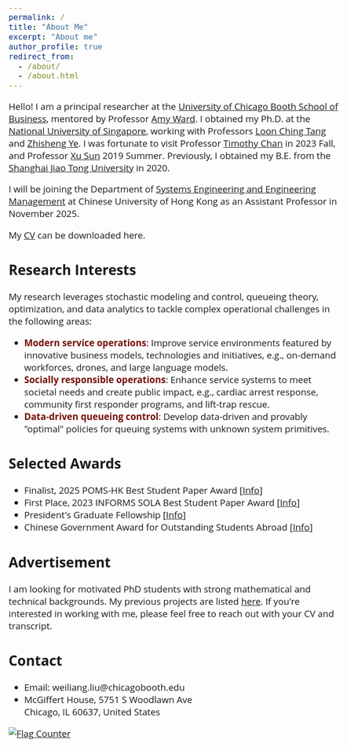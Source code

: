 ```yaml
---
permalink: /
title: "About Me"
excerpt: "About me"
author_profile: true
redirect_from: 
  - /about/
  - /about.html
---  
```


<head>
  <meta charset="UTF-8">
  <meta name="viewport" content="width=device-width, initial-scale=1.0">
  <style>
    @import url('https://fonts.googleapis.com/css2?family=Open+Sans&display=swap');
    .circle {
      width: 10px;
      height: 10px;
      background-color: #000;
      border-radius: 100%;
    }
    p.adjust-line-length {
      max-width: 300%; /* Adjust based on the percentage of the container */
      word-wrap: break-word;
    }
  </style>
</head>

<!-- <body style="font-family: sans-serif; font-size: 9pt;"> -->
<body style="font-family: Open Sans; font-style: normal; font-size: 14pt;">
<!-- <body> -->

<!-- <h2 style="margin-top: 1em;">Info</h2>  
<p style="margin-top: 1em;">
  Ph.D. Candidate  <br>
  Dept. of Industrial Systems Engineering and Management  <br>
  National University of Singapore (NUS) <br>
  Email: weiliangliu[at]u[dot]nus.edu <br>
</p>-->


<!-- <h2>About Me</h2>-->

<p class="adjust-line-length"> 
Hello! I am a principal researcher at the <a href="https://www.chicagobooth.edu/" target="_blank" > University of Chicago Booth School of Business</a>, mentored by Professor <a href="https://www.chicagobooth.edu/faculty/directory/w/amy-ward" target="_blank" > Amy  Ward</a>.  
I obtained my Ph.D. at the <a href="https://nus.edu.sg/" target="_blank"> National University of Singapore</a>, working with Professors <a href="https://cde.nus.edu.sg/isem/staff/tang-loon-ching/" target="_blank">Loon Ching Tang</a> and <a href="https://cde.nus.edu.sg/isem/staff/ye-zhisheng/" target="_blank">Zhisheng Ye</a>. 
I was fortunate to visit Professor <a href="https://chan.mie.utoronto.ca/" target="_blank">Timothy Chan</a> in 2023 Fall, and Professor <a href="https://people.miami.edu/profile/1d92943aaf793b047e6a5017b9f4a5c1" target="_blank">Xu Sun</a> 2019 Summer.
Previously, I obtained my B.E. from the <a href="https://en.sjtu.edu.cn/" target="_blank"> Shanghai Jiao Tong University</a> in 2020.
</p>

<p>  I will be joining the Department of <a href="https://www.se.cuhk.edu.hk/" target="_blank">Systems Engineering and Engineering Management</a> at Chinese University of Hong Kong as an Assistant Professor in November 2025.
</p>

<p>  My <a href="http://weiliangliu0.github.io/files/WeiliangLiu_Academic_CV.pdf" target="_blank">CV</a> can be downloaded here.
</p>


<h2>Research Interests</h2>
<p> 
My research leverages stochastic modeling and control, queueing theory, optimization, and data analytics to tackle complex operational challenges in the following areas:
<ul>
<li><b><span style="font-weight: bold;"><font color="#750F09">Modern service operations</font></span></b>: Improve service environments featured by innovative business models, technologies and initiatives, e.g., on-demand workforces, drones, and large language models.</li>
<li><b><span style="font-weight: bold;"><font color="#750F09">Socially responsible operations</font></span></b>: Enhance service systems to meet societal needs and create public impact, e.g., cardiac arrest response, community first responder programs, and lift-trap rescue.
</li>
<li><b><span style="font-weight: bold;"><font color="#750F09">Data-driven queueing control</font></span></b>: Develop data-driven and provably "optimal" policies for queuing systems with unknown system primitives.
</li>
</ul>
</p>
<!--
tackles complex challenges in <span style="font-weight: bold;"><font color="#750F09">modern service operations</font></span> (featured by innovative business models, technologies and initiatives) and <span style="font-weight: bold;"><font color="#750F09">socially responsible operations</font></span> (to improve social good and create public impact). Using tools from stochastic process, optimization, and data analytics, my work bridges theory and practice to develop efficient solutions and offer actionable insights.
<ul>
<li><b><span style="font-weight: bold;"><font color="#750F09">Modern service operations</font></span></b>: This line of works study service environments featured by innovative business models, technologies and initiatives, including managing on-demand workforces [2], controlling drone delivery systems [3], and activating volunteers during medical emergencies [1,6].</li>
<li><b><span style="font-weight: bold;"><font color="#750F09">Socially responsible operations</font></span></b>: This line of works enhance service systems to meet societal needs and create public impact, such as designing ambulance-drone networks for cardiac arrest response [1], optimizing community responder alert strategies [6], and deploying rescue teams for lift-trap incidents [7].</li>
</ul>
<p> 
I am also pursuing a theory-centered research agenda at <span style="font-weight: bold;"><font color="#750F09">data-driven queuing control</font></span>. By integrating statistical learning with queuing asymptotics, my focus is to develop data-driven and provably "optimal" policies for queuing systems with unknown primitives.</p>-->



<h2>Selected Awards</h2>
<p style="margin-top: 1em;">
<ul>
<li>Finalist, 2025 POMS-HK Best Student Paper Award [<a href="https://pomshk2025.cuhk.edu.hk/participation/best-student-paper-competition/" target="_blank">Info</a>]<br>
	</li>
<li>First Place, 2023 INFORMS SOLA Best Student Paper Award [<a href="https://www.informs.org/Recognizing-Excellence/Award-Recipients/Weiliang-Liu" target="_blank">Info</a>]<br>
<!-- <em>
"Given biennially for student papers judged to be the best in the broad field of facility location"
</em>-->
	</li>
	<li>President's Graduate Fellowship [<a href="https://nusgs.nus.edu.sg/scholarships-list/?pgf%22%20\t%20%22_blank" target="_blank">Info</a>]<br>
	<!--<em>"Awarded to PhD candidates who show exceptional promise or accomplishment in research"</em>-->
	</li>
  <li> Chinese Government Award for Outstanding Students Abroad [<a href="https://en.wikipedia.org/wiki/Chinese_government_award_for_outstanding_self-financed_students_abroad" target="_blank">Info</a>]<br>
  <!--<em>"The highest government award granted by the Chinese government to Chinese students overseas"</em>-->
  </li>
</ul>
</p>

<h2>Advertisement</h2>
<p>I am looking for motivated PhD students with strong mathematical and technical backgrounds. My previous projects are listed <a href="https://weiliangliu0.github.io/publication/" target="_blank">here</a>. If you're interested in working with me, please feel free to reach out with your CV and transcript.
</p>

<h2>Contact</h2>
<p style="margin-top: 1em;">
<ul>
<li>Email: weiliang.liu@chicagobooth.edu </li>
<li>McGiffert House, 5751 S Woodlawn Ave  <br>
Chicago, IL 60637, United States  </li>
</ul>
</p>

<a href="https://info.flagcounter.com/7UtJ"><img src="https://s01.flagcounter.com/count2/7UtJ/bg_FFFFFF/txt_000000/border_CCCCCC/columns_2/maxflags_10/viewers_0/labels_0/pageviews_1/flags_0/percent_0/" alt="Flag Counter" border="0"></a>

<!--
<h2>Conferences Attended</h2>
<p style="margin-top: 1em;">
<ul>
<li>TTIC Summer Workshop on Data-Driven Decision Processes, Chicago, USA -- August 2024 (Scheduled)</li>
	<li>Reinforcement Learning for Stochastic Networks, Toulouse, France -- June 2024</li>
	<li>INFORMS 2023 Annual Meeting, Phonix, USA -- October 2023</li>
	<li> CSAMSE 2023 Annual Meeting (Session Chair), Shenzhen, China -- July 2023</li>
	<li> POMS 2023 Annual Meeting, Orlando, USA -- May 2023</li>
</ul>
</p>
-->



</body>